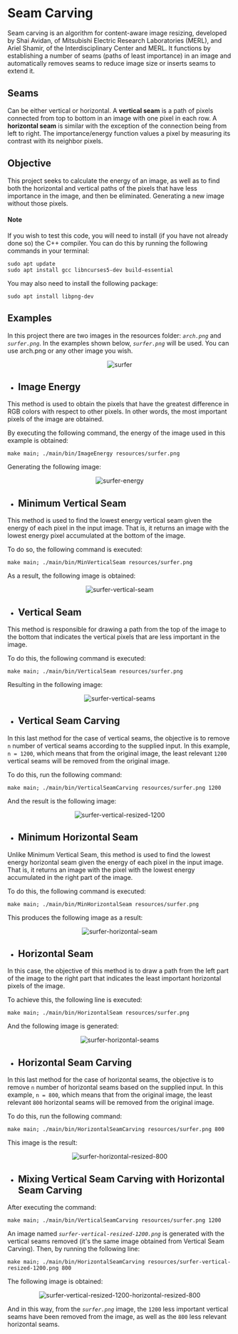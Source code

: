 # **Seam Carving**
Seam carving is an algorithm for content-aware image resizing, developed by Shai Avidan, of Mitsubishi Electric Research Laboratories (MERL), and Ariel Shamir, of the Interdisciplinary Center and MERL. It functions by establishing a number of seams (paths of least importance) in an image and automatically removes seams to reduce image size or inserts seams to extend it.

## **Seams**
Can be either vertical or horizontal. A **vertical seam** is a path of pixels connected from top to bottom in an image with one pixel in each row. A **horizontal seam** is similar with the exception of the connection being from left to right. The importance/energy function values a pixel by measuring its contrast with its neighbor pixels.

## **Objective**
This project seeks to calculate the energy of an image, as well as to find both the horizontal and vertical paths of the pixels that have less importance in the image, and then be eliminated. Generating a new image without those pixels.

#### **Note**
If you wish to test this code, you will need to install (if you have not already done so) the C++ compiler. You can do this by running the following commands in your terminal:

```
sudo apt update
sudo apt install gcc libncurses5-dev build-essential
```
You may also need to install the following package:

```
sudo apt install libpng-dev
```

## **Examples**
In this project there are two images in the resources folder: *`arch.png`* and *`surfer.png`*. In the examples shown below, *`surfer.png`* will be used. You can use arch.png or any other image you wish.

<p align="center">
  <img src="https://user-images.githubusercontent.com/97962412/202604067-7d5d04d2-efa8-42eb-8492-e9023c77035c.png" alt="surfer" />
</p>

* ## **Image Energy**
This method is used to obtain the pixels that have the greatest difference in RGB colors with respect to other pixels. In other words, the most important pixels of the image are obtained.

By executing the following command, the energy of the image used in this example is obtained:

```
make main; ./main/bin/ImageEnergy resources/surfer.png
```

Generating the following image:

<p align="center">
  <img src="https://user-images.githubusercontent.com/97962412/202606679-2219ba70-45a9-43ed-ab77-e93c9300e59e.png" alt="surfer-energy" />
</p>

* ## **Minimum Vertical Seam**
This method is used to find the lowest energy vertical seam given the energy of each pixel in the input image. That is, it returns an image with the lowest energy pixel accumulated at the bottom of the image.

To do so, the following command is executed:

```
make main; ./main/bin/MinVerticalSeam resources/surfer.png
```
As a result, the following image is obtained:

<p align="center">
  <img src="https://user-images.githubusercontent.com/97962412/202607824-424249f8-a6f2-4fac-9d38-1158c2e5565b.png" alt="surfer-vertical-seam" />
</p>

* ## **Vertical Seam**
This method is responsible for drawing a path from the top of the image to the bottom that indicates the vertical pixels that are less important in the image.

To do this, the following command is executed:

```
make main; ./main/bin/VerticalSeam resources/surfer.png
```

Resulting in the following image:

<p align="center">
  <img src="https://user-images.githubusercontent.com/97962412/202608984-be1fd957-fe0d-4533-affa-809188d4ac1e.png" alt="surfer-vertical-seams" />
</p>

* ## **Vertical Seam Carving**
In this last method for the case of vertical seams, the objective is to remove `n` number of vertical seams according to the supplied input. In this example, `n = 1200`, which means that from the original image, the least relevant `1200` vertical seams will be removed from the original image.

To do this, run the following command:

```
make main; ./main/bin/VerticalSeamCarving resources/surfer.png 1200
```

And the result is the following image:

<p align="center">
  <img src="https://user-images.githubusercontent.com/97962412/202610266-ce199603-3170-4da4-9769-65f2ff090d1d.png" alt="surfer-vertical-resized-1200" />
</p>

* ## **Minimum Horizontal Seam**
Unlike Minimum Vertical Seam, this method is used to find the lowest energy horizontal seam given the energy of each pixel in the input image. That is, it returns an image with the pixel with the lowest energy accumulated in the right part of the image.

To do this, the following command is executed:

```
make main; ./main/bin/MinHorizontalSeam resources/surfer.png
```
This produces the following image as a result:

<p align="center">
  <img src="https://user-images.githubusercontent.com/97962412/202749536-b55d0c49-4fec-4b23-ae29-065cf33aa59e.png" alt="surfer-horizontal-seam" />
</p>

* ## **Horizontal Seam**
In this case, the objective of this method is to draw a path from the left part of the image to the right part that indicates the least important horizontal pixels of the image.

To achieve this, the following line is executed:

```
make main; ./main/bin/HorizontalSeam resources/surfer.png
```

And the following image is generated:

<p align="center">
  <img src="https://user-images.githubusercontent.com/97962412/202761837-64eeae98-e456-4543-9480-485b6706c48a.png" alt="surfer-horizontal-seams" />
</p>

* ## **Horizontal Seam Carving**
In this last method for the case of horizontal seams, the objective is to remove `n` number of horizontal seams based on the supplied input. In this example, `n = 800`, which means that from the original image, the least relevant `800` horizontal seams will be removed from the original image.

To do this, run the following command:

```
make main; ./main/bin/HorizontalSeamCarving resources/surfer.png 800
```

This image is the result:

<p align="center">
  <img src="https://user-images.githubusercontent.com/97962412/202763188-61b59731-0f68-4127-90c7-775ab87b01b2.png" alt="surfer-horizontal-resized-800" />
</p>

* ## **Mixing Vertical Seam Carving with Horizontal Seam Carving**
After executing the command:

```
make main; ./main/bin/VerticalSeamCarving resources/surfer.png 1200
```

An image named *`surfer-vertical-resized-1200.png`* is generated with the vertical seams removed (it's the same image obtained from Vertical Seam Carving). Then, by running the following line:

```
make main; ./main/bin/HorizontalSeamCarving resources/surfer-vertical-resized-1200.png 800
```

The following image is obtained:

<p align="center">
  <img src="https://user-images.githubusercontent.com/97962412/202766646-590b1309-121c-4cc9-9556-5685ee02ab7b.png" alt="surfer-vertical-resized-1200-horizontal-resized-800" />
</p>

And in this way, from the *`surfer.png`* image, the `1200` less important vertical seams have been removed from the image, as well as the `800` less relevant horizontal seams.